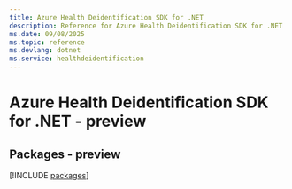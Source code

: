 ```yaml
---
title: Azure Health Deidentification SDK for .NET
description: Reference for Azure Health Deidentification SDK for .NET
ms.date: 09/08/2025
ms.topic: reference
ms.devlang: dotnet
ms.service: healthdeidentification
---
```

# Azure Health Deidentification SDK for .NET - preview
## Packages - preview
[!INCLUDE [packages](health-deidentification-index.md)]